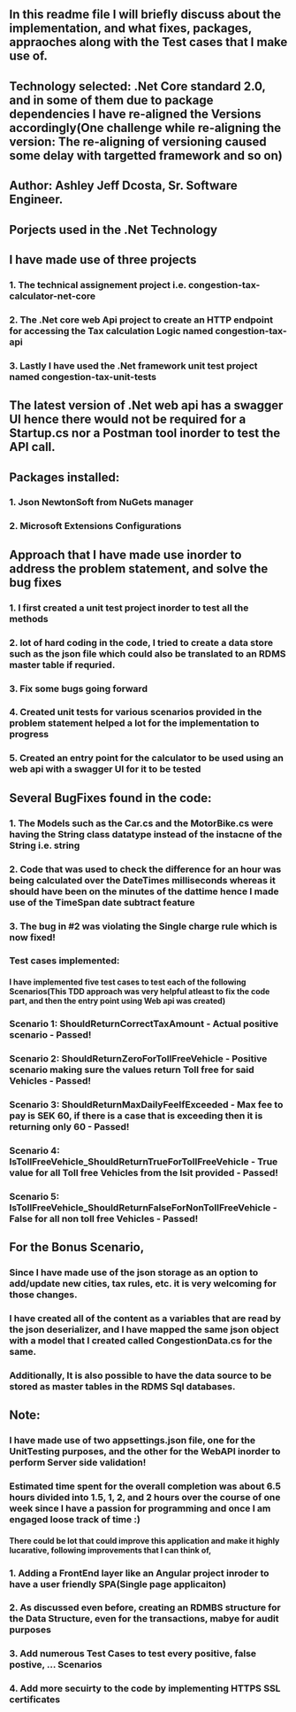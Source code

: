 ## In this readme file I will briefly discuss about the implementation, and what fixes, packages, appraoches along with the Test cases that I make use of. 

## Technology selected: .Net Core standard 2.0, and in some of them due to package dependencies I have re-aligned the Versions accordingly(One challenge while re-aligning the version: The re-aligning of versioning caused some delay with targetted framework and so on)

## Author: Ashley Jeff Dcosta, Sr. Software Engineer. 

## Porjects used in the .Net Technology
## I have made use of three projects 
### 1. The technical assignement project i.e. congestion-tax-calculator-net-core
### 2. The .Net core web Api project to create an HTTP endpoint for accessing the Tax calculation Logic named congestion-tax-api
### 3. Lastly I have used the .Net framework unit test project named congestion-tax-unit-tests


## The latest version of .Net web api has a swagger UI hence there would not be required for a Startup.cs nor a Postman tool inorder to test the API call. 

## Packages installed: 
### 1. Json NewtonSoft from NuGets manager
### 2. Microsoft Extensions Configurations

## Approach that I have made use inorder to address the problem statement, and solve the bug fixes
### 1. I first created a unit test project inorder to test all the methods
### 2. lot of hard coding in the code, I tried to create a data store such as the json file which could also be translated to an RDMS master table if requried. 
### 3. Fix some bugs going forward
### 4. Created unit tests for various scenarios provided in the problem statement helped a lot for the implementation to progress
### 5. Created an entry point for the calculator to be used using an web api with a swagger UI for it to be tested

## Several BugFixes found in the code: 
### 1. The Models such as the Car.cs and the MotorBike.cs were having the String class datatype instead of the instacne of the String i.e. string
### 2. Code that was used to check the difference for an hour was being calculated over the DateTimes milliseconds whereas it should have been on the minutes of the dattime hence I made use of the TimeSpan date subtract feature
### 3. The bug in #2 was violating the Single charge rule which is now fixed! 


### Test cases implemented: 
#### I have implemented five test cases to test each of the following Scenarios(This TDD approach was very helpful atleast to fix the code part, and then the entry point using Web api was created)
### Scenario 1: ShouldReturnCorrectTaxAmount - Actual positive scenario - Passed!
### Scenario 2: ShouldReturnZeroForTollFreeVehicle - Positive scenario making sure the values return Toll free for said Vehicles - Passed!
### Scenario 3: ShouldReturnMaxDailyFeeIfExceeded - Max fee to pay is SEK 60, if there is a case that is exceeding then it is returning only 60 - Passed!
### Scenario 4: IsTollFreeVehicle_ShouldReturnTrueForTollFreeVehicle - True value for all Toll free Vehicles from the lsit provided - Passed!
### Scenario 5: IsTollFreeVehicle_ShouldReturnFalseForNonTollFreeVehicle - False for all non toll free Vehicles - Passed!

## For the Bonus Scenario, 
### Since I have made use of the json storage as an option to add/update new cities, tax rules, etc. it is very welcoming for those changes. 
### I have created all of the content as a variables that are read by the json deserializer, and I have mapped the same json object with a model that I created called CongestionData.cs for the same. 
### Additionally, It is also possible to have the data source to be stored as master tables in the RDMS Sql databases.

## Note: 
### I have made use of two appsettings.json file, one for the UnitTesting purposes, and the other for the WebAPI inorder to perform Server side validation! 


### Estimated time spent for the overall completion was about 6.5 hours divided into 1.5, 1, 2, and 2 hours over the course of one week since I have a passion for programming and once I am engaged loose track of time :)  

#### There could be lot that could improve this application and make it highly lucarative, following improvements that I can think of, 
### 1. Adding a FrontEnd layer like an Angular project inroder to have a user friendly SPA(Single page applicaiton)
### 2. As discussed even before, creating an RDMBS structure for the Data Structure, even for the transactions, mabye for audit purposes
### 3. Add numerous Test Cases to test every positive, false postive, ... Scenarios
### 4. Add more secuirty to the code  by implementing HTTPS SSL certificates 
